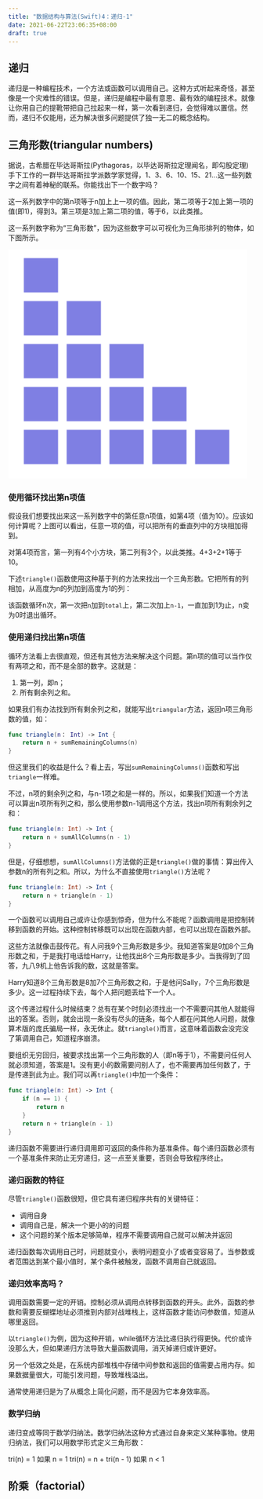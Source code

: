 ```yaml
---
title: "数据结构与算法(Swift)4：递归-1"
date: 2021-06-22T23:06:35+08:00
draft: true
---
```


## 递归

递归是一种编程技术，一个方法或函数可以调用自己。这种方式听起来奇怪，甚至像是一个灾难性的错误。但是，递归是编程中最有意思、最有效的编程技术。就像让你用自己的提靴带把自己拉起来一样，第一次看到递归，会觉得难以置信。然而，递归不仅能用，还为解决很多问题提供了独一无二的概念结构。

## 三角形数(triangular numbers)

据说，古希腊在毕达哥斯拉(Pythagoras，以毕达哥斯拉定理闻名，即勾股定理)手下工作的一群毕达哥斯拉学派数学家觉得，1、3、6、10、15、21...这一些列数字之间有着神秘的联系。你能找出下一个数字吗？

这一系列数字中的第n项等于n加上上一项的值。因此，第二项等于2加上第一项的值(即1)，得到3。第三项是3加上第二项的值，等于6，以此类推。

这一系列数字称为“三角形数”，因为这些数字可以可视化为三角形排列的物体，如下图所示。

![](/static/recursion/triangular-numbers.png)

### 使用循环找出第n项值

假设我们想要找出来这一系列数字中的第任意n项值，如第4项（值为10）。应该如何计算呢？上图可以看出，任意一项的值，可以把所有的垂直列中的方块相加得到。

对第4项而言，第一列有4个小方块，第二列有3个，以此类推。4+3+2+1等于10。

下述`triangle()`函数使用这种基于列的方法来找出一个三角形数。它把所有的列相加，从高度为n的列加到高度为1的列：


该函数循环n次，第一次把`n`加到`total`上，第二次加上`n-1`，一直加到1为止，n变为0时退出循环。

### 使用递归找出第n项值

循环方法看上去很直观，但还有其他方法来解决这个问题。第n项的值可以当作仅有两项之和，而不是全部的数字。这就是：

1. 第一列，即n；
2. 所有剩余列之和。

如果我们有办法找到所有剩余列之和，就能写出`triangular`方法，返回n项三角形数的值，如：

```swift
func triangle(n： Int) -> Int {
    return n + sumRemainingColumns(n)
}
```

但这里我们的收益是什么？看上去，写出`sumRemainingColumns()`函数和写出`triangle`一样难。

不过，n项的剩余列之和，与n-1项之和是一样的。所以，如果我们知道一个方法可以算出n项所有列之和，那么使用参数n-1调用这个方法，找出n项所有剩余列之和：

```swift
func triangle(n: Int) -> Int {
    return n + sumAllColumns(n - 1)
}
```

但是，仔细想想，`sumAllColumns()`方法做的正是`triangle()`做的事情：算出传入参数n的所有列之和。所以，为什么不直接使用`triangle()`方法呢？

```swift
func triangle(n: Int) -> Int {
    return n + triangle(n - 1)
}
```

一个函数可以调用自己或许让你感到惊奇，但为什么不能呢？函数调用是把控制转移到函数的开始。这种控制转移既可以出现在函数内部，也可以出现在函数外部。

这些方法就像击鼓传花。有人问我9个三角形数是多少。我知道答案是9加8个三角形数之和，于是我打电话给Harry，让他找出8个三角形数是多少。当我得到了回答，九八9机上他告诉我的数，这就是答案。

Harry知道8个三角形数是8加7个三角形数之和，于是他问Sally，7个三角形数是多少。这一过程持续下去，每个人把问题丢给下一个人。

这个传递过程什么时候结束？总有在某个时刻必须找出一个不需要问其他人就能得出的答案。否则，就会出现一条没有尽头的链条，每个人都在问其他人问题，就像算术版的庞氏骗局一样，永无休止。就`triangle()`而言，这意味着函数会没完没了第调用自己，知道程序崩溃。

要组织无穷回归，被要求找出第一个三角形数的人（即n等于1），不需要问任何人就必须知道，答案是1。没有更小的数需要问别人了，也不需要再加任何数了，于是传递到此为止。我们可以再`triangle()`中加一个条件：

```swift
func triangle(n: Int) -> Int {
    if (n == 1) {
        return n
    }
    return n + triangle(n - 1)
}
```

递归函数不需要进行递归调用即可返回的条件称为基准条件。每个递归函数必须有一个基准条件来防止无穷递归，这一点至关重要，否则会导致程序终止。

### 递归函数的特征

尽管`triangle()`函数很短，但它具有递归程序共有的关键特征：

* 调用自身
* 调用自己是，解决一个更小的的问题
* 这个问题的某个版本足够简单，程序不需要调用自己就可以解决并返回

递归函数每次调用自己时，问题就变小，表明问题变小了或者变容易了。当参数或者范围达到某个最小值时，某个条件被触发，函数不调用自己就返回。

### 递归效率高吗？

调用函数需要一定的开销。控制必须从调用点转移到函数的开头。此外，函数的参数和需要反蝴蝶地址必须推到内部对战堆栈上，这样函数才能访问参数值，知道从哪里返回。

以`triangle()`为例，因为这种开销，while循环方法比递归执行得更快。代价或许没那么大，但如果递归方法导致大量函数调用，消灭掉递归或许更好。

另一个低效之处是，在系统内部堆栈中存储中间参数和返回的值需要占用内存。如果数据量很大，可能引发问题，导致堆栈溢出。

通常使用递归是为了从概念上简化问题，而不是因为它本身效率高。

### 数学归纳

递归变成等同于数学归纳法。数学归纳法这种方式通过自身来定义某种事物。使用归纳法，我们可以用数学形式定义三角形数：

tri(n) = 1               如果 n = 1
tri(n) = n + tri(n - 1)  如果 n < 1

## 阶乘（factorial）